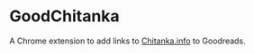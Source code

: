 # GoodChitanka

A Chrome extension to add links to [Chitanka.info](https://chitanka.info) to Goodreads.
